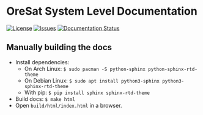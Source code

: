 # OreSat System Level Documentation

[![License](https://img.shields.io/github/license/oresat/oresat-system-level-docs)](./LICENSE)
[![Issues](https://img.shields.io/github/issues/oresat/oresat-system-level-docs)](https://github.com/oresat/oresat-system-level-docs/issues)
[![Documentation Status](https://readthedocs.org/projects/oresat-system-level-docs/badge/?version=latest)](https://oresat-system-level-docs.readthedocs.io/en/latest/?badge=latest)

## Manually building the docs

- Install dependencies:
  - On Arch Linux: `$ sudo pacman -S python-sphinx python-sphinx-rtd-theme`
  - On Debian Linux: `$ sudo apt install python3-sphinx python3-sphinx-rtd-theme`
  - With pip: `$ pip install sphinx sphinx-rtd-theme`
- Build docs: `$ make html`
- Open `build/html/index.html` in a browser.
